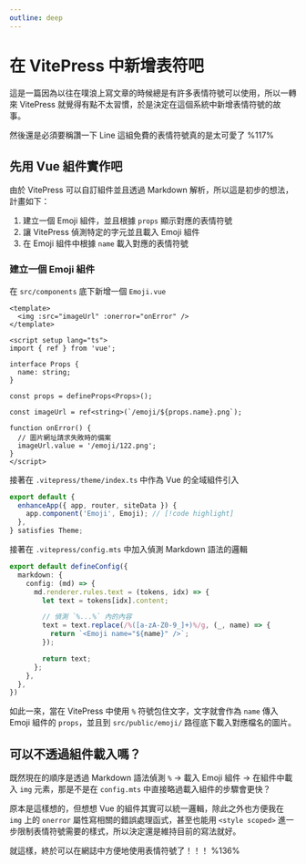 ```yaml
---
outline: deep
---
```


# 在 VitePress 中新增表符吧

這是一篇因為以往在噗浪上寫文章的時候總是有許多表情符號可以使用，所以一轉來 VitePress 就覺得有點不太習慣，於是決定在這個系統中新增表情符號的故事。

然後還是必須要稱讚一下 Line 這組免費的表情符號真的是太可愛了 %117%

## 先用 Vue 組件實作吧

由於 VitePress 可以自訂組件並且透過 Markdown 解析，所以這是初步的想法，計畫如下：

1. 建立一個 Emoji 組件，並且根據 `props` 顯示對應的表情符號
2. 讓 VitePress 偵測特定的字元並且載入 Emoji 組件
3. 在 Emoji 組件中根據 `name` 載入對應的表情符號

### 建立一個 Emoji 組件

在 `src/components` 底下新增一個 `Emoji.vue`

```vue
<template>
  <img :src="imageUrl" :onerror="onError" />
</template>

<script setup lang="ts">
import { ref } from 'vue';

interface Props {
  name: string;
}

const props = defineProps<Props>();

const imageUrl = ref<string>(`/emoji/${props.name}.png`);

function onError() {
  // 圖片網址請求失敗時的備案
  imageUrl.value = '/emoji/122.png';
}
</script>
```

接著在 `.vitepress/theme/index.ts` 中作為 Vue 的全域組件引入

```ts
export default {
  enhanceApp({ app, router, siteData }) {
    app.component('Emoji', Emoji); // [!code highlight]
  },
} satisfies Theme;
```

接著在 `.vitepress/config.mts` 中加入偵測 Markdown 語法的邏輯

```ts
export default defineConfig({
  markdown: {
    config: (md) => {
      md.renderer.rules.text = (tokens, idx) => {
        let text = tokens[idx].content;

        // 偵測 `%...%` 內的內容
        text = text.replace(/%([a-zA-Z0-9_]+)%/g, (_, name) => {
          return `<Emoji name="${name}" />`;
        });

        return text;
      };
    },
  },
})
```

如此一來，當在 VitePress 中使用 `%` 符號包住文字，文字就會作為 `name` 傳入 Emoji 組件的 `props`，並且到 `src/public/emoji/` 路徑底下載入對應檔名的圖片。

## 可以不透過組件載入嗎？

既然現在的順序是透過 Markdown 語法偵測 `%` → 載入 Emoji 組件 → 在組件中載入 `img` 元素，那是不是在 `config.mts` 中直接略過載入組件的步驟會更快？

原本是這樣想的，但想想 Vue 的組件其實可以統一邏輯，除此之外也方便我在 `img` 上的 `onerror` 屬性寫相關的錯誤處理函式，甚至也能用 `<style scoped>` 進一步限制表情符號需要的樣式，所以決定還是維持目前的寫法就好。

就這樣，終於可以在網誌中方便地使用表情符號了！！！ %136%